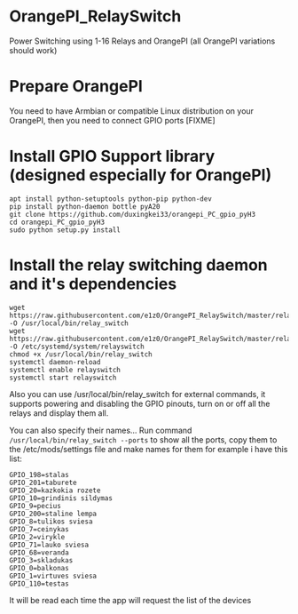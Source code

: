 # OrangePI_RelaySwitch
Power Switching using 1-16 Relays and OrangePI (all OrangePI variations should work)

# Prepare OrangePI
You need to have Armbian or compatible Linux distribution on your OrangePI, then you need to connect GPIO ports 
[FIXME]

# Install GPIO Support library (designed especially for OrangePI)
```
apt install python-setuptools python-pip python-dev
pip install python-daemon bottle pyA20
git clone https://github.com/duxingkei33/orangepi_PC_gpio_pyH3
cd orangepi_PC_gpio_pyH3
sudo python setup.py install
```

# Install the relay switching daemon and it's dependencies
```
wget https://raw.githubusercontent.com/e1z0/OrangePI_RelaySwitch/master/relay_switch -O /usr/local/bin/relay_switch
wget https://raw.githubusercontent.com/e1z0/OrangePI_RelaySwitch/master/relayswitch.service -O /etc/systemd/system/relayswitch
chmod +x /usr/local/bin/relay_switch
systemctl daemon-reload
systemctl enable relayswitch
systemctl start relayswitch
```
Also you can use /usr/local/bin/relay_switch for external commands, it supports powering and disabling the GPIO pinouts, turn on or off all the relays and display them all.

You can also specify their names... Run command
```/usr/local/bin/relay_switch --ports``` to show all the ports, copy them to the /etc/mods/settings file and make names for them for example i have this list:
```GPIO_199=monitorius 1
GPIO_198=stalas
GPIO_201=taburete
GPIO_20=kazkokia rozete
GPIO_10=grindinis sildymas
GPIO_9=pecius
GPIO_200=staline lempa
GPIO_8=tulikos sviesa
GPIO_7=ceinykas
GPIO_2=virykle
GPIO_71=lauko sviesa
GPIO_68=veranda
GPIO_3=skladukas
GPIO_0=balkonas
GPIO_1=virtuves sviesa
GPIO_110=testas
```
It will be read each time the app will request the list of the devices
